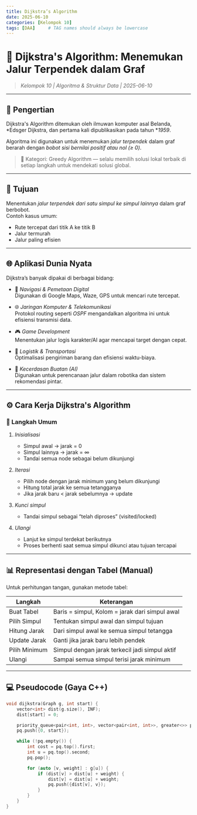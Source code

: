 ```yaml
---
title: Dijkstra’s Algorithm
date: 2025-06-10
categories: [Kelompok 10]
tags: [DAA]     # TAG names should always be lowercase
---
```



# 🧭 Dijkstra's Algorithm: Menemukan Jalur Terpendek dalam Graf

> *Kelompok 10 | Algoritma & Struktur Data | 2025-06-10*

---

## 📘 Pengertian

Dijkstra's Algorithm ditemukan oleh ilmuwan komputer asal Belanda, *Edsger Dijkstra, dan pertama kali dipublikasikan pada tahun **1959*.

Algoritma ini digunakan untuk menemukan *jalur terpendek* dalam graf berarah dengan *bobot sisi bernilai positif atau nol (≥ 0)*.

> 📌 Kategori: Greedy Algorithm — selalu memilih solusi lokal terbaik di setiap langkah untuk mendekati solusi global.

---

## 🎯 Tujuan

Menentukan *jalur terpendek dari satu simpul ke simpul lainnya* dalam graf berbobot.  
Contoh kasus umum:
- Rute tercepat dari titik A ke titik B
- Jalur termurah
- Jalur paling efisien

---

## 🌐 Aplikasi Dunia Nyata

Dijkstra’s banyak dipakai di berbagai bidang:

- 🚗 *Navigasi & Pemetaan Digital*  
  Digunakan di Google Maps, Waze, GPS untuk mencari rute tercepat.

- 🌐 *Jaringan Komputer & Telekomunikasi*  
  Protokol routing seperti *OSPF* mengandalkan algoritma ini untuk efisiensi transmisi data.

- 🎮 *Game Development*  
  Menentukan jalur logis karakter/AI agar mencapai target dengan cepat.

- 🚚 *Logistik & Transportasi*  
  Optimalisasi pengiriman barang dan efisiensi waktu-biaya.

- 🤖 *Kecerdasan Buatan (AI)*  
  Digunakan untuk perencanaan jalur dalam robotika dan sistem rekomendasi pintar.

---

## ⚙ Cara Kerja Dijkstra's Algorithm

### 🔁 Langkah Umum

1. *Inisialisasi*  
   - Simpul awal → jarak = 0  
   - Simpul lainnya → jarak = ∞  
   - Tandai semua node sebagai belum dikunjungi

2. *Iterasi*  
   - Pilih node dengan jarak minimum yang belum dikunjungi  
   - Hitung total jarak ke semua tetangganya  
   - Jika jarak baru < jarak sebelumnya → update

3. *Kunci simpul*  
   - Tandai simpul sebagai “telah diproses” (visited/locked)

4. *Ulangi*  
   - Lanjut ke simpul terdekat berikutnya  
   - Proses berhenti saat semua simpul dikunci atau tujuan tercapai

---

## 📊 Representasi dengan Tabel (Manual)

Untuk perhitungan tangan, gunakan metode tabel:

| Langkah         | Keterangan                                          |
|-----------------|-----------------------------------------------------|
| Buat Tabel      | Baris = simpul, Kolom = jarak dari simpul awal     |
| Pilih Simpul    | Tentukan simpul awal dan simpul tujuan             |
| Hitung Jarak    | Dari simpul awal ke semua simpul tetangga          |
| Update Jarak    | Ganti jika jarak baru lebih pendek                 |
| Pilih Minimum   | Simpul dengan jarak terkecil jadi simpul aktif     |
| Ulangi          | Sampai semua simpul terisi jarak minimum           |

---

## 💻 Pseudocode (Gaya C++)

```cpp
void dijkstra(Graph g, int start) {
    vector<int> dist(g.size(), INF);
    dist[start] = 0;

    priority_queue<pair<int, int>, vector<pair<int, int>>, greater<>> pq;
    pq.push({0, start});

    while (!pq.empty()) {
        int cost = pq.top().first;
        int u = pq.top().second;
        pq.pop();

        for (auto [v, weight] : g[u]) {
            if (dist[v] > dist[u] + weight) {
                dist[v] = dist[u] + weight;
                pq.push({dist[v], v});
            }
        }
    }
}
